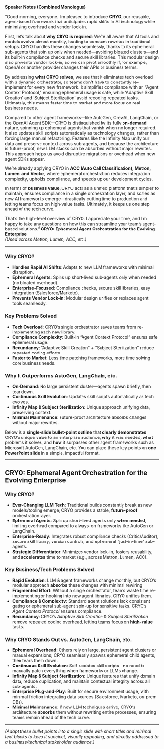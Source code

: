 **Speaker Notes (Combined Monologue)**

“Good morning, everyone. I’m pleased to introduce **CRYO**, our reusable, agent-based framework that anticipates rapid shifts in AI technology while minimizing overhead and vendor lock-in. 

First, let’s talk about **why CRYO is required**: We’re all aware that AI tools and models evolve almost monthly, leading to constant rewrites in traditional setups. CRYO handles these changes seamlessly, thanks to its ephemeral sub-agents that spin up only when needed—avoiding bloated clusters—and its built-in compliance checks and secure skill libraries. This modular design also prevents vendor lock-in, so we can pivot smoothly if, for example, OpenAI or another provider changes their APIs or business terms.

By addressing **what CRYO solves**, we see that it eliminates tech overload with a dynamic orchestrator, so teams don’t have to constantly re-implement for every new framework. It simplifies compliance with an “Agent Context Protocol,” ensuring ephemeral usage is safe, while ‘Adaptive Skill Creation’ and ‘Subject Sterilization’ avoid recoding repeated tasks. Ultimately, this means faster time to market and more focus on real business needs.

Compared to other agent frameworks—like AutoGen, CrewAI, LangChain, or the OpenAI Agent SDK—CRYO is distinguished by its fully **on-demand** nature, spinning up ephemeral agents that vanish when no longer required. It also updates skill scripts automatically as technology changes, rather than forcing large manual refactoring. Features like the Infinity Map unify our data and preserve context across sub-agents, and because the architecture is future-proof, new LLM stacks can be absorbed without major rewrites. This approach helps us avoid disruptive migrations or overhead when new agent SDKs appear.

We’re already applying CRYO in **ACC (Auto Call Classification), Metron, Lumen, and Vector**, where ephemeral orchestration reduces integration complexity, upholds compliance, and speeds up our development cycles.

In terms of **business value**, CRYO acts as a unified platform that’s simpler to maintain, ensures compliance in a single orchestration layer, and scales as new AI frameworks emerge—drastically cutting time to production and letting teams focus on high-value tasks. Ultimately, it keeps us one step ahead of the tech curve. 

That’s the high-level overview of CRYO. I appreciate your time, and I’m happy to take any questions on how this can streamline your team’s agent-based solutions.”
**CRYO: Ephemeral Agent Orchestration for the Evolving Enterprise**  
*(Used across Metron, Lumen, ACC, etc.)*

---

### **Why CRYO?**  
- **Handles Rapid AI Shifts**: Adapts to new LLM frameworks with minimal disruption.  
- **Ephemeral Agents**: Spins up short-lived sub-agents only when needed (no bloated overhead).  
- **Enterprise-Focused**: Compliance checks, secure skill libraries, easy integration (Salesforce/Marketo).  
- **Prevents Vendor Lock-In**: Modular design unifies or replaces agent tools seamlessly.

### **Key Problems Solved**  
- **Tech Overload**: CRYO’s single orchestrator saves teams from re-implementing each new library.  
- **Compliance Complexity**: Built-in “Agent Context Protocol” ensures safe ephemeral usage.  
- **Redundancy**: “Adaptive Skill Creation” + “Subject Sterilization” reduce repeated coding efforts.  
- **Faster to Market**: Less time patching frameworks, more time solving core business needs.

### **Why It Outperforms AutoGen, LangChain, etc.**  
- **On-Demand**: No large persistent cluster—agents spawn briefly, then tear down.  
- **Continuous Skill Evolution**: Updates skill scripts automatically as tech evolves.  
- **Infinity Map & Subject Sterilization**: Unique approach unifying data, preserving context.  
- **Minimal Maintenance**: Future-proof architecture absorbs changes without major rewrites.


Below is a **single-slide bullet-point outline** that **clearly demonstrates** CRYO’s unique value to an enterprise audience, **why** it was needed, **what** problems it solves, and **how** it surpasses other agent frameworks such as Microsoft AutoGen, LangChain, etc. You can place these key points on **one PowerPoint slide** in a simple, impactful format.

---

## **CRYO: Ephemeral Agent Orchestration for the Evolving Enterprise**

### **Why CRYO?**
- **Ever-Changing LLM Tech**: Traditional builds constantly break as new models/tooling emerge; CRYO provides a stable, **future-proof** orchestration layer.  
- **Ephemeral Agents**: Spin up short-lived agents only **when needed**, limiting overhead compared to always-on frameworks like AutoGen or LangChain.  
- **Enterprise-Ready**: Integrates robust compliance checks (Critic/Auditor), secure skill library, version controls, and ephemeral “just-in-time” sub-agents.  
- **Strategic Differentiator**: Minimizes vendor lock-in, fosters reusability, and **accelerates** time to market (e.g., across Metron, Lumen, ACC).

### **Key Business/Tech Problems Solved**
- **Rapid Evolution**: LLM & agent frameworks change monthly, but CRYO’s modular approach **absorbs** these changes with minimal rewiring.  
- **Fragmented Effort**: Without a single orchestrator, teams waste time re-implementing or hooking into new agent libraries. CRYO unifies them.  
- **Compliance & Complexity**: Standard agent solutions lack consistent gating or ephemeral sub-agent spin-up for sensitive tasks. CRYO’s *Agent Context Protocol* ensures compliance.  
- **Redundancy**: CRYO’s *Adaptive Skill Creation* & *Subject Sterilization* remove repeated coding overhead, letting teams focus on **high-value** tasks.

### **Why CRYO Stands Out vs. AutoGen, LangChain, etc.**
- **Ephemeral Overhead**: Others rely on large, persistent agent clusters or manual expansions; CRYO seamlessly spawns ephemeral child agents, then tears them down.  
- **Continuous Skill Evolution**: Self-updates skill scripts—no need to manually patch everything when frameworks or LLMs change.  
- **Infinity Map & Subject Sterilization**: Unique features that unify domain data, reduce duplication, and maintain contextual integrity across all sub-agents.  
- **Enterprise Plug-and-Play**: Built for secure environment usage, with minimal friction integrating data sources (Salesforce, Marketo, on-prem DBs).  
- **Minimal Maintenance**: If new LLM techniques arrive, CRYO’s architecture **absorbs** them without rewriting entire processes, ensuring teams remain ahead of the tech curve.

---

*(Adapt these bullet points into a single slide with short titles and minimal text blocks to keep it succinct, visually appealing, and directly addressed to a business/technical stakeholder audience.)*
